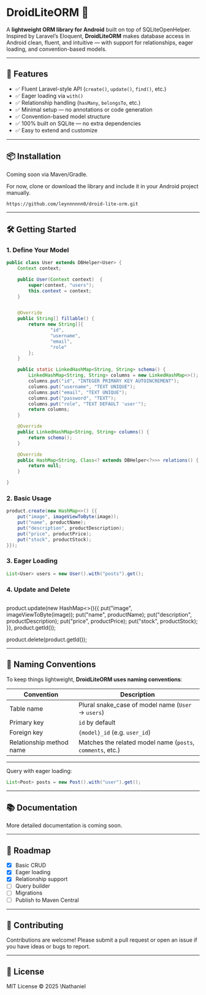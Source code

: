 # DroidLiteORM 🧩

A **lightweight ORM library for Android** built on top of SQLiteOpenHelper. Inspired by Laravel’s Eloquent, **DroidLiteORM** makes database access in Android clean, fluent, and intuitive — with support for relationships, eager loading, and convention-based models.

---

## 🚀 Features

- ✅ Fluent Laravel-style API (`create()`, `update()`, `find()`, etc.)
- ✅ Eager loading via `with()`
- ✅ Relationship handling (`hasMany`, `belongsTo`, etc.)
- ✅ Minimal setup — no annotations or code generation
- ✅ Convention-based model structure
- ✅ 100% built on SQLite — no extra dependencies
- ✅ Easy to extend and customize

---

## 📦 Installation

Coming soon via Maven/Gradle.

For now, clone or download the library and include it in your Android project manually.

```bash
https://github.com/leynnnnnn0/droid-lite-orm.git
````

---

## 🛠️ Getting Started

### 1. Define Your Model

```java
public class User extends DBHelper<User> {
    Context context;

    public User(Context context)  {
        super(context, "users");
        this.context = context;
    }


    @Override
    public String[] fillable() {
        return new String[]{
                "id",
                "username",
                "email",
                "role"
        };
    }

    public static LinkedHashMap<String, String> schema() {
        LinkedHashMap<String, String> columns = new LinkedHashMap<>();
        columns.put("id", "INTEGER PRIMARY KEY AUTOINCREMENT");
        columns.put("username", "TEXT UNIQUE");
        columns.put("email", "TEXT UNIQUE");
        columns.put("password", "TEXT");
        columns.put("role", "TEXT DEFAULT 'user'");
        return columns;
    }

    @Override
    public LinkedHashMap<String, String> columns() {
        return schema();
    }

    @Override
    public HashMap<String, Class<? extends DBHelper<?>>> relations() {
        return null;
    }

}
```

### 2. Basic Usage

```java
product.create(new HashMap<>() {{
    put("image", imageViewToByte(image));
    put("name", productName);
    put("description", productDescription);
    put("price", productPrice);
    put("stock", productStock);
}});
```

### 3. Eager Loading

```java
List<User> users = new User().with("posts").get();
```

### 4. Update and Delete

```java

```
product.update(new HashMap<>(){{
    put("image", imageViewToByte(image));
    put("name", productName);
    put("description", productDescription);
    put("price", productPrice);
    put("stock", productStock);
}}, product.getId());

product.delete(product.getId());

---

## 📐 Naming Conventions

To keep things lightweight, **DroidLiteORM uses naming conventions**:

| Convention               | Description                                                |
| ------------------------ | ---------------------------------------------------------- |
| Table name               | Plural snake\_case of model name (`User` → `users`)        |
| Primary key              | `id` by default                                            |
| Foreign key              | `{model}_id` (e.g. `user_id`)                              |
| Relationship method name | Matches the related model name (`posts`, `comments`, etc.) |

---

Query with eager loading:

```java
List<Post> posts = new Post().with("user").get();
```

---

## 📚 Documentation

More detailed documentation is coming soon.

---

## 🧪 Roadmap

* [x] Basic CRUD
* [x] Eager loading
* [x] Relationship support
* [ ] Query builder
* [ ] Migrations
* [ ] Publish to Maven Central

---

## 🤝 Contributing

Contributions are welcome! Please submit a pull request or open an issue if you have ideas or bugs to report.

---

## 📄 License

MIT License © 2025 \Nathaniel

```

